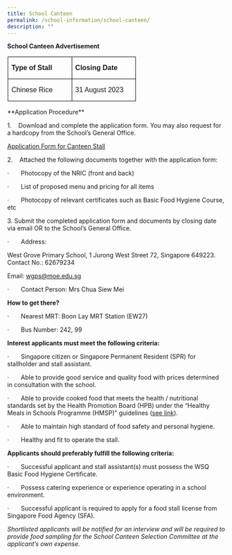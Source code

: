 ```yaml
---
title: School Canteen
permalink: /school-information/school-canteen/
description: ""
---
```

**School Canteen Advertisement**


<table class="MsoNormalTable" border="1" cellspacing="0" cellpadding="0" style="margin-left:1.1pt;border-collapse:collapse;mso-table-layout-alt:fixed;
 border:none;mso-border-alt:solid windowtext .5pt;mso-padding-alt:0in 5.2pt 0in 5.2pt;
 mso-border-insideh:.5pt solid windowtext;mso-border-insidev:.5pt solid windowtext"><tbody><tr style="mso-yfti-irow:0;mso-yfti-firstrow:yes;height:11.2pt"><td width="132" valign="top" style="width:99.05pt;border:solid windowtext 1.0pt;
  mso-border-alt:solid windowtext .5pt;padding:0in 5.4pt 0in 5.4pt;height:11.2pt"><p class="Default"><b><span style="font-family:&quot;Arial&quot;,sans-serif">Type of Stall</span></b></p></td><td width="132" valign="top" style="width:99.05pt;border:solid windowtext 1.0pt;
  border-left:none;mso-border-left-alt:solid windowtext .5pt;mso-border-alt:
  solid windowtext .5pt;padding:0in 5.4pt 0in 5.4pt;height:11.2pt"><p class="Default"><b><span style="font-family:&quot;Arial&quot;,sans-serif">Closing Date</span></b></p></td></tr><tr style="mso-yfti-irow:1;mso-yfti-lastrow:yes;height:11.2pt"><td width="132" valign="top" style="width:99.05pt;border:solid windowtext 1.0pt;
  border-top:none;mso-border-top-alt:solid windowtext .5pt;mso-border-alt:solid windowtext .5pt;
  padding:0in 5.4pt 0in 5.4pt;height:11.2pt"><p class="Default"><span style="font-family:&quot;Arial&quot;,sans-serif">Chinese Rice</span></p></td><td width="132" valign="top" style="width:99.05pt;border-top:none;border-left:
  none;border-bottom:solid windowtext 1.0pt;border-right:solid windowtext 1.0pt;
  mso-border-top-alt:solid windowtext .5pt;mso-border-left-alt:solid windowtext .5pt;
  mso-border-alt:solid windowtext .5pt;padding:0in 5.4pt 0in 5.4pt;height:11.2pt"><p class="Default"><span style="font-family:&quot;Arial&quot;,sans-serif">31 August 2023</span></p></td></tr></tbody></table>
**Application Procedure**

1.&nbsp;&nbsp;&nbsp; Download and complete the application form. You may also request for a hardcopy from the School’s General Office.

[Application Form for Canteen Stall](/files/application%20form%20for%20canteen%20stall.pdf)

2.&nbsp;&nbsp;&nbsp; Attached the following documents together with the application form:

·&nbsp;&nbsp;&nbsp;&nbsp;&nbsp;&nbsp; Photocopy of the NRIC (front and back)

·&nbsp;&nbsp;&nbsp;&nbsp;&nbsp;&nbsp; List of proposed menu and pricing for all items

·&nbsp;&nbsp;&nbsp;&nbsp;&nbsp;&nbsp; Photocopy of relevant certificates such as Basic Food Hygiene Course, etc

3\. Submit the completed application form and documents by closing date via email OR to the School’s General Office.

·&nbsp;&nbsp;&nbsp;&nbsp;&nbsp;&nbsp; Address:

West Grove Primary School, 
1 Jurong West Street 72, 
Singapore 649223. Contact No.: 62679234

Email: [wgps@moe.edu.sg](mailto:wgps@moe.edu.sg)

·&nbsp;&nbsp;&nbsp;&nbsp;&nbsp;&nbsp; Contact Person: Mrs Chua Siew Mei

**How to get there?**

·&nbsp;&nbsp;&nbsp;&nbsp;&nbsp;&nbsp; Nearest MRT: Boon Lay MRT Station (EW27)

·&nbsp;&nbsp;&nbsp;&nbsp;&nbsp;&nbsp; Bus Number: 242, 99

**Interest applicants must meet the following criteria:**

·&nbsp;&nbsp;&nbsp;&nbsp;&nbsp;&nbsp; Singapore citizen or Singapore Permanent Resident (SPR) for stallholder and stall assistant.

·&nbsp;&nbsp;&nbsp;&nbsp;&nbsp;&nbsp; Able to provide good service and quality food with prices determined in consultation with the school.

·&nbsp;&nbsp;&nbsp;&nbsp;&nbsp;&nbsp; Able to provide cooked food that meets the health / nutritional standards set by the Health Promotion Board (HPB) under the “Healthy Meals in Schools Programme (HMSP)” guidelines ([see link](https://www.hpb.gov.sg/schools/school-programmes/healthy-meals-in-schools-programme)).

·&nbsp;&nbsp;&nbsp;&nbsp;&nbsp;&nbsp; Able to maintain high standard of food safety and personal hygiene.

·&nbsp;&nbsp;&nbsp;&nbsp;&nbsp;&nbsp; Healthy and fit to operate the stall.

**Applicants should preferably fulfill the following criteria:**

·&nbsp;&nbsp;&nbsp;&nbsp;&nbsp;&nbsp; Successful applicant and stall assistant(s) must possess the WSQ Basic Food Hygiene Certificate.

·&nbsp;&nbsp;&nbsp;&nbsp;&nbsp;&nbsp; Possess catering experience or experience operating in a school environment.

·&nbsp;&nbsp;&nbsp;&nbsp;&nbsp;&nbsp; Successful applicant is required to apply for a food stall license from Singapore Food Agency (SFA).

_Shortlisted applicants will be notified for an interview and will be required to provide food sampling for the School Canteen Selection Committee at the applicant’s own expense._